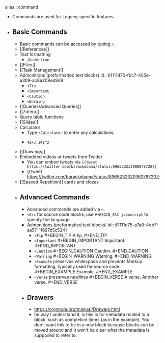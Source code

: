 alias:: command

- Commands are used for Logseq-specific features.
- ## Basic Commands
	- Basic commands can be accessed by typing `/`.
	- [[References]]
	- Text formatting
		- `/Underline`
	- [[Files]]
	- [[Task Management]]
	- Admonitions (preformatted text blocks)
	  id:: 61111d75-fbc7-405e-a309-ac8a209ed9d9
		- `<Tip`
		- `<Important`
		- `<Caution`
		- `<Warning`
	- [[Queries/Advanced Queries]]
	- [[Zotero]]
	- [Query table functions](((610fdfba-d6cf-4bb1-a88d-b3fe28e0a72d)))
	- [[Slides]]
	- Calculator
		- Type `/Calculator` to enter any calculations.
		-
		  ```calc
		  42+3.141^2
		  ```
	- [[Drawings]]
	- Embedded videos or tweets from Twitter
		- You can embed tweets via `{{tweet https://twitter.com/barackobama/status/896523232098078720}}`
		- {{tweet https://twitter.com/barackobama/status/896523232098078720}}
	- [[Spaced Repetition]] cards and clozes
	- ## Advanced Commands
		- Advanced commands are added via `<`.
		- `<Src` for source code blocks; use `#+BEGIN_SRC javascript` to specify the language
		- Admonitions (preformatted text blocks)
		  id:: 61111d75-a7a0-4db7-aa57-1f697d5c5241
			- `<Tip`
			  #+BEGIN_TIP
			  A tip.
			  #+END_TIP
			- `<Important`
			  #+BEGIN_IMPORTANT
			  Important.
			  #+END_IMPORTANT
			- `<Caution`
			  #+BEGIN_CAUTION
			  Caution.
			  #+END_CAUTION
			- `<Warning`
			  #+BEGIN_WARNING
			  Warning.
			  #+END_WARNING
			- `<Example` preserves whitespace and prevents Markup formatting, typically used for source code
			  #+BEGIN_EXAMPLE
			  Example.
			  #+END_EXAMPLE
			- `<Verse` preserves newlines
			  #+BEGIN_VERSE
			  A verse.
			  Another verse.
			  #+END_VERSE
		- Drawers
			-
			- https://orgmode.org/manual/Drawers.html
			- he way I understand it, is this is for metadata related to a block, such as completion times (as in the example). You don't want this to be in a new block because blocks can be moved around and it won't be clear what the metadata is supposed to refer to.